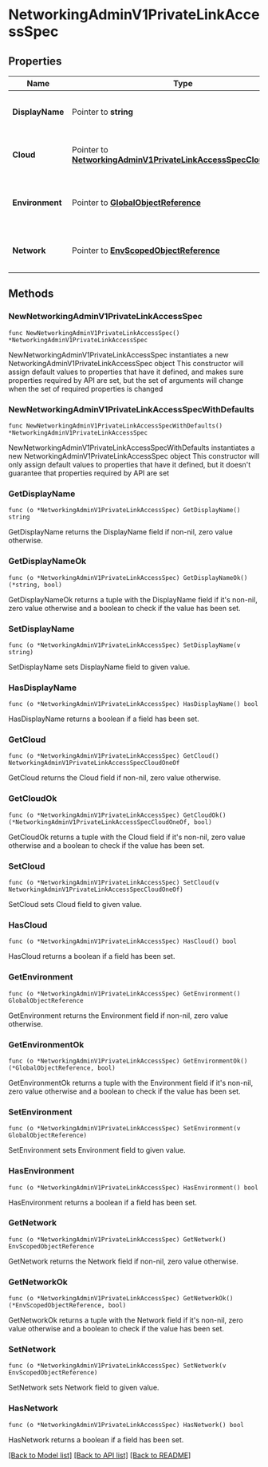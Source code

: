 # NetworkingAdminV1PrivateLinkAccessSpec

## Properties

Name | Type | Description | Notes
------------ | ------------- | ------------- | -------------
**DisplayName** | Pointer to **string** | The name of the PrivateLink access | [optional] 
**Cloud** | Pointer to [**NetworkingAdminV1PrivateLinkAccessSpecCloudOneOf**](NetworkingAdminV1PrivateLinkAccessSpecCloudOneOf.md) | The cloud-specific PrivateLink details. | [optional] 
**Environment** | Pointer to [**GlobalObjectReference**](GlobalObjectReference.md) | The environment to which this belongs. | [optional] 
**Network** | Pointer to [**EnvScopedObjectReference**](EnvScopedObjectReference.md) | The network to which this belongs. | [optional] 

## Methods

### NewNetworkingAdminV1PrivateLinkAccessSpec

`func NewNetworkingAdminV1PrivateLinkAccessSpec() *NetworkingAdminV1PrivateLinkAccessSpec`

NewNetworkingAdminV1PrivateLinkAccessSpec instantiates a new NetworkingAdminV1PrivateLinkAccessSpec object
This constructor will assign default values to properties that have it defined,
and makes sure properties required by API are set, but the set of arguments
will change when the set of required properties is changed

### NewNetworkingAdminV1PrivateLinkAccessSpecWithDefaults

`func NewNetworkingAdminV1PrivateLinkAccessSpecWithDefaults() *NetworkingAdminV1PrivateLinkAccessSpec`

NewNetworkingAdminV1PrivateLinkAccessSpecWithDefaults instantiates a new NetworkingAdminV1PrivateLinkAccessSpec object
This constructor will only assign default values to properties that have it defined,
but it doesn't guarantee that properties required by API are set

### GetDisplayName

`func (o *NetworkingAdminV1PrivateLinkAccessSpec) GetDisplayName() string`

GetDisplayName returns the DisplayName field if non-nil, zero value otherwise.

### GetDisplayNameOk

`func (o *NetworkingAdminV1PrivateLinkAccessSpec) GetDisplayNameOk() (*string, bool)`

GetDisplayNameOk returns a tuple with the DisplayName field if it's non-nil, zero value otherwise
and a boolean to check if the value has been set.

### SetDisplayName

`func (o *NetworkingAdminV1PrivateLinkAccessSpec) SetDisplayName(v string)`

SetDisplayName sets DisplayName field to given value.

### HasDisplayName

`func (o *NetworkingAdminV1PrivateLinkAccessSpec) HasDisplayName() bool`

HasDisplayName returns a boolean if a field has been set.

### GetCloud

`func (o *NetworkingAdminV1PrivateLinkAccessSpec) GetCloud() NetworkingAdminV1PrivateLinkAccessSpecCloudOneOf`

GetCloud returns the Cloud field if non-nil, zero value otherwise.

### GetCloudOk

`func (o *NetworkingAdminV1PrivateLinkAccessSpec) GetCloudOk() (*NetworkingAdminV1PrivateLinkAccessSpecCloudOneOf, bool)`

GetCloudOk returns a tuple with the Cloud field if it's non-nil, zero value otherwise
and a boolean to check if the value has been set.

### SetCloud

`func (o *NetworkingAdminV1PrivateLinkAccessSpec) SetCloud(v NetworkingAdminV1PrivateLinkAccessSpecCloudOneOf)`

SetCloud sets Cloud field to given value.

### HasCloud

`func (o *NetworkingAdminV1PrivateLinkAccessSpec) HasCloud() bool`

HasCloud returns a boolean if a field has been set.

### GetEnvironment

`func (o *NetworkingAdminV1PrivateLinkAccessSpec) GetEnvironment() GlobalObjectReference`

GetEnvironment returns the Environment field if non-nil, zero value otherwise.

### GetEnvironmentOk

`func (o *NetworkingAdminV1PrivateLinkAccessSpec) GetEnvironmentOk() (*GlobalObjectReference, bool)`

GetEnvironmentOk returns a tuple with the Environment field if it's non-nil, zero value otherwise
and a boolean to check if the value has been set.

### SetEnvironment

`func (o *NetworkingAdminV1PrivateLinkAccessSpec) SetEnvironment(v GlobalObjectReference)`

SetEnvironment sets Environment field to given value.

### HasEnvironment

`func (o *NetworkingAdminV1PrivateLinkAccessSpec) HasEnvironment() bool`

HasEnvironment returns a boolean if a field has been set.

### GetNetwork

`func (o *NetworkingAdminV1PrivateLinkAccessSpec) GetNetwork() EnvScopedObjectReference`

GetNetwork returns the Network field if non-nil, zero value otherwise.

### GetNetworkOk

`func (o *NetworkingAdminV1PrivateLinkAccessSpec) GetNetworkOk() (*EnvScopedObjectReference, bool)`

GetNetworkOk returns a tuple with the Network field if it's non-nil, zero value otherwise
and a boolean to check if the value has been set.

### SetNetwork

`func (o *NetworkingAdminV1PrivateLinkAccessSpec) SetNetwork(v EnvScopedObjectReference)`

SetNetwork sets Network field to given value.

### HasNetwork

`func (o *NetworkingAdminV1PrivateLinkAccessSpec) HasNetwork() bool`

HasNetwork returns a boolean if a field has been set.


[[Back to Model list]](../README.md#documentation-for-models) [[Back to API list]](../README.md#documentation-for-api-endpoints) [[Back to README]](../README.md)


